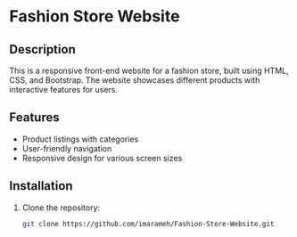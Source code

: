 # Fashion Store Website

## Description
This is a responsive front-end website for a fashion store, built using HTML, CSS, and Bootstrap. The website showcases different products with interactive features for users.

## Features
- Product listings with categories
- User-friendly navigation
- Responsive design for various screen sizes

## Installation
1. Clone the repository:
   ```bash
   git clone https://github.com/imarameh/Fashion-Store-Website.git
